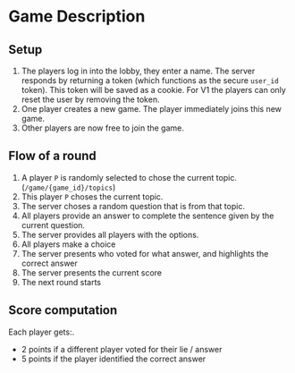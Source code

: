 # Game Description

## Setup

1. The players log in into the lobby, they enter a name. The server responds by returning a token (which functions as the secure `user_id` token). This token will be saved as a cookie. For V1 the players can only reset the user by removing the token.
2. One player creates a new game. The player immediately joins this new game.
3. Other players are now free to join the game.

## Flow of a round

1. A player `P` is randomly selected to chose the current topic. (`/game/{game_id}/topics`)
2. This player `P` choses the current topic.
3. The server choses a random question that is from that topic.
4. All players provide an answer to complete the sentence given by the current question.
5. The server provides all players with the options.
6. All players make a choice
7. The server presents who voted for what answer, and highlights the correct answer
8. The server presents the current score
9. The next round starts

## Score computation

Each player gets:.

- 2 points if a different player voted for their lie / answer
- 5 points if the player identified the correct answer
